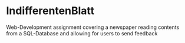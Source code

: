 # IndifferentenBlatt
Web-Development assignment covering a newspaper reading contents from a SQL-Database and allowing for users to send feedback
